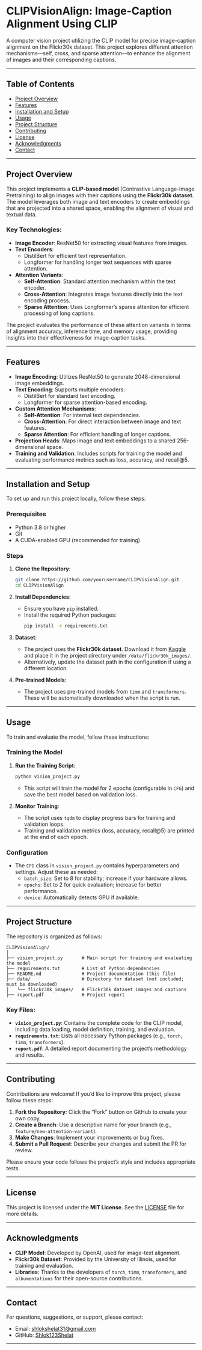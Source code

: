 # CLIPVisionAlign: Image-Caption Alignment Using CLIP

A computer vision project utilizing the CLIP model for precise image-caption alignment on the Flickr30k dataset. This project explores different attention mechanisms—self, cross, and sparse attention—to enhance the alignment of images and their corresponding captions.

---

## Table of Contents

- [Project Overview](#project-overview)
- [Features](#features)
- [Installation and Setup](#installation-and-setup)
- [Usage](#usage)
- [Project Structure](#project-structure)
- [Contributing](#contributing)
- [License](#license)
- [Acknowledgments](#acknowledgments)
- [Contact](#contact)

---

## Project Overview

This project implements a **CLIP-based model** (Contrastive Language-Image Pretraining) to align images with their captions using the **Flickr30k dataset**. The model leverages both image and text encoders to create embeddings that are projected into a shared space, enabling the alignment of visual and textual data.

### Key Technologies:
- **Image Encoder**: ResNet50 for extracting visual features from images.
- **Text Encoders**:
  - DistilBert for efficient text representation.
  - Longformer for handling longer text sequences with sparse attention.
- **Attention Variants**:
  - **Self-Attention**: Standard attention mechanism within the text encoder.
  - **Cross-Attention**: Integrates image features directly into the text encoding process.
  - **Sparse Attention**: Uses Longformer’s sparse attention for efficient processing of long captions.

The project evaluates the performance of these attention variants in terms of alignment accuracy, inference time, and memory usage, providing insights into their effectiveness for image-caption tasks.

---

## Features

- **Image Encoding**: Utilizes ResNet50 to generate 2048-dimensional image embeddings.
- **Text Encoding**: Supports multiple encoders:
  - DistilBert for standard text encoding.
  - Longformer for sparse attention-based encoding.
- **Custom Attention Mechanisms**:
  - **Self-Attention**: For internal text dependencies.
  - **Cross-Attention**: For direct interaction between image and text features.
  - **Sparse Attention**: For efficient handling of longer captions.
- **Projection Heads**: Maps image and text embeddings to a shared 256-dimensional space.
- **Training and Validation**: Includes scripts for training the model and evaluating performance metrics such as loss, accuracy, and recall@5.

---

## Installation and Setup

To set up and run this project locally, follow these steps:

### Prerequisites
- Python 3.8 or higher
- Git
- A CUDA-enabled GPU (recommended for training)

### Steps
1. **Clone the Repository**:
   ```bash
   git clone https://github.com/yourusername/CLIPVisionAlign.git
   cd CLIPVisionAlign
   ```

2. **Install Dependencies**:
   - Ensure you have `pip` installed.
   - Install the required Python packages:
     ```bash
     pip install -r requirements.txt
     ```

3. **Dataset**:
   - The project uses the **Flickr30k dataset**. Download it from [Kaggle](https://www.kaggle.com/datasets/hsankesara/flickr-image-dataset) and place it in the project directory under `/data/flickr30k_images/`.
   - Alternatively, update the dataset path in the configuration if using a different location.

4. **Pre-trained Models**:
   - The project uses pre-trained models from `timm` and `transformers`. These will be automatically downloaded when the script is run.

---

## Usage

To train and evaluate the model, follow these instructions:

### Training the Model
1. **Run the Training Script**:
   ```bash
   python vision_project.py
   ```
   - This script will train the model for 2 epochs (configurable in `CFG`) and save the best model based on validation loss.

2. **Monitor Training**:
   - The script uses `tqdm` to display progress bars for training and validation loops.
   - Training and validation metrics (loss, accuracy, recall@5) are printed at the end of each epoch.

### Configuration
- The `CFG` class in `vision_project.py` contains hyperparameters and settings. Adjust these as needed:
  - `batch_size`: Set to 8 for stability; increase if your hardware allows.
  - `epochs`: Set to 2 for quick evaluation; increase for better performance.
  - `device`: Automatically detects GPU if available.

---

## Project Structure

The repository is organized as follows:

```
CLIPVisionAlign/
│
├── vision_project.py       # Main script for training and evaluating the model
├── requirements.txt        # List of Python dependencies
├── README.md               # Project documentation (this file)
├── data/                   # Directory for dataset (not included; must be downloaded)
│   └── flickr30k_images/   # Flickr30k dataset images and captions
├── report.pdf              # Project report
```

### Key Files:
- **`vision_project.py`**: Contains the complete code for the CLIP model, including data loading, model definition, training, and evaluation.
- **`requirements.txt`**: Lists all necessary Python packages (e.g., `torch`, `timm`, `transformers`).
- **`report.pdf`**: A detailed report documenting the project’s methodology and results.

---

## Contributing

Contributions are welcome! If you’d like to improve this project, please follow these steps:

1. **Fork the Repository**: Click the “Fork” button on GitHub to create your own copy.
2. **Create a Branch**: Use a descriptive name for your branch (e.g., `feature/new-attention-variant`).
3. **Make Changes**: Implement your improvements or bug fixes.
4. **Submit a Pull Request**: Describe your changes and submit the PR for review.

Please ensure your code follows the project’s style and includes appropriate tests.

---

## License

This project is licensed under the **MIT License**. See the [LICENSE](LICENSE) file for more details.

---

## Acknowledgments

- **CLIP Model**: Developed by OpenAI, used for image-text alignment.
- **Flickr30k Dataset**: Provided by the University of Illinois, used for training and evaluation.
- **Libraries**: Thanks to the developers of `torch`, `timm`, `transformers`, and `albumentations` for their open-source contributions.

---

## Contact

For questions, suggestions, or support, please contact:
- Email: [shlokshelat31@gmail.com](mailto:your.email@example.com)
- GitHub: [Shlok123Shelat](https://github.com/yourusername)

---
